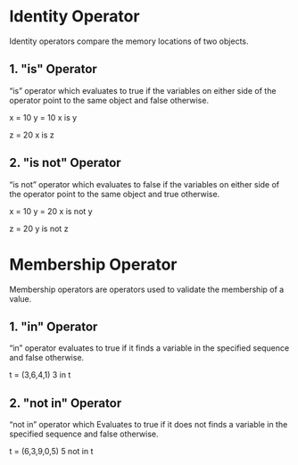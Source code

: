 # Identity Operator
Identity operators compare the memory locations of two objects.

## 1. "is" Operator
“is” operator which evaluates to true if the variables on either side of the operator point to the same object and false otherwise.

x = 10
y = 10
x is y

z = 20
x is z

## 2. "is not" Operator
“is not” operator which evaluates to false if the variables on either side of the operator point to the same object and true otherwise.

x = 10
y = 20
x is not y

z = 20
y is not z

# Membership Operator
Membership operators are operators used to validate the membership of a value.

## 1. "in" Operator
“in” operator evaluates to true if it finds a variable in the specified sequence and false otherwise.

t = (3,6,4,1)
3 in t

## 2. "not in" Operator
“not in” operator which Evaluates to true if it does not finds a variable in the specified sequence and false otherwise.

t = (6,3,9,0,5)
5 not in t

